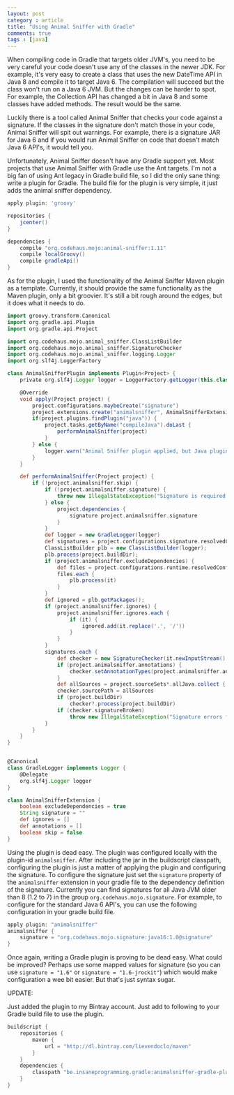 ```yaml
---
layout: post
category : article
title: "Using Animal Sniffer with Gradle"
comments: true
tags : [java]
---
```


When compiling code in Gradle that targets older JVM's, you need to be very careful your code doesn't use any of the classes in the newer JDK. For example, it's very easy to create a class that uses the new DateTime API in Java 8 and compile it to target Java 6. The compilation will succeed but the class won't run on a Java 6 JVM. But the changes can be harder to spot. For example, the Collection API has changed a bit in Java 8 and some classes have added methods. The result would be the same.<!--more--> 

Luckily there is a tool called Animal Sniffer that checks your code against a signature. If the classes in the signature don't match those in your code, Animal Sniffer will spit out warnings. For example, there is a signature JAR for Java 6 and if you would run Animal Sniffer on code that doesn't match Java 6 API's, it would tell you. 

Unfortunately, Animal Sniffer doesn't have any Gradle support yet. Most projects that use Animal Sniffer with Gradle use the Ant targets. I'm not a big fan of using Ant legacy in Gradle build file, so I did the only sane thing: write a plugin for Gradle. The build file for the plugin is very simple, it just adds the animal sniffer dependency.

``` groovy
apply plugin: 'groovy'

repositories {
    jcenter()
}

dependencies {
    compile "org.codehaus.mojo:animal-sniffer:1.11"
    compile localGroovy()
    compile gradleApi()
}
```

As for the plugin, I used the functionality of the Animal Sniffer Maven plugin as a template. Currently, it should provide the same functionality as the Maven plugin, only a bit groovier. It's still a bit rough around the edges, but it does what it needs to do.

``` groovy
import groovy.transform.Canonical
import org.gradle.api.Plugin
import org.gradle.api.Project

import org.codehaus.mojo.animal_sniffer.ClassListBuilder
import org.codehaus.mojo.animal_sniffer.SignatureChecker
import org.codehaus.mojo.animal_sniffer.logging.Logger
import org.slf4j.LoggerFactory

class AnimalSnifferPlugin implements Plugin<Project> {
    private org.slf4j.Logger logger = LoggerFactory.getLogger(this.class)

    @Override
    void apply(Project project) {
        project.configurations.maybeCreate("signature")
        project.extensions.create("animalsniffer", AnimalSnifferExtension)
        if(project.plugins.findPlugin("java")) {
            project.tasks.getByName("compileJava").doLast {
                performAnimalSniffer(project)
            }
        } else {
            logger.warn("Animal Sniffer plugin applied, but Java plugin is not applied. Skipping.")
        }
    }

    def performAnimalSniffer(Project project) {
        if (!project.animalsniffer.skip) {
            if (!project.animalsniffer.signature) {
                throw new IllegalStateException("Signature is required when using Animal Sniffer plugin")
            } else {
                project.dependencies {
                    signature project.animalsniffer.signature
                }
            }
            def logger = new GradleLogger(logger)
            def signatures = project.configurations.signature.resolvedConfiguration.resolvedArtifacts*.file
            ClassListBuilder plb = new ClassListBuilder(logger);
            plb.process(project.buildDir);
            if (project.animalsniffer.excludeDependencies) {
                def files = project.configurations.runtime.resolvedConfiguration.resolvedArtifacts*.file
                files.each {
                    plb.process(it)
                }
            }
            def ignored = plb.getPackages();
            if (project.animalsniffer.ignores) {
                project.animalsniffer.ignores.each {
                    if (it) {
                        ignored.add(it.replace('.', '/'))
                    }
                }
            }
            signatures.each {
                def checker = new SignatureChecker(it.newInputStream(), ignored, logger)
                if (project.animalsniffer.annotations) {
                    checker.setAnnotationTypes(project.animalsniffer.annotations)
                }
                def allSources = project.sourceSets*.allJava.collect { it.srcDirs }.flatten()
                checker.sourcePath = allSources
                if (project.buildDir)
                    checker?.process(project.buildDir)
                if (checker.signatureBroken)
                    throw new IllegalStateException("Signature errors found. Verify them and ignore them with the proper annotation if needed.")
            }
        }
    }
}


@Canonical
class GradleLogger implements Logger {
    @Delegate
    org.slf4j.Logger logger
}

class AnimalSnifferExtension {
    boolean excludeDependencies = true
    String signature = ""
    def ignores = []
    def annotations = []
    boolean skip = false
}
```

Using the plugin is dead easy. The plugin was configured locally with the plugin-id `animalsniffer`. After including the jar in the buildscript classpath, configuring the plugin is just a matter of applying the plugin and configuring the signature. To configure the signature just set the `signature` property of the `animalsniffer` extension in your gradle file to the dependency definition of the signature. Currently you can find signatures for all Java JVM older than 8 (1.2 to 7) in the group `org.codehaus.mojo.signature`. For example, to configure for the standard Java 6 API's, you can use the following configuration in your gradle build file.

``` groovy
apply plugin: "animalsniffer"
animalsniffer {
    signature = "org.codehaus.mojo.signature:java16:1.0@signature"
}
```

Once again, writing a Gradle plugin is proving to be dead easy. What could be improved? Perhaps use some mapped values for signature (so you can use `signature = "1.6"` or `signature = "1.6-jrockit"`) which would make configuration a wee bit easier. But that's just syntax sugar.

UPDATE:

Just added the plugin to my Bintray account. Just add to following to your Gradle build file to use the plugin.

``` groovy
buildscript {
    repositories {
        maven {
            url = "http://dl.bintray.com/lievendoclo/maven"
        }
    }
    dependencies {
        classpath "be.insaneprogramming.gradle:animalsniffer-gradle-plugin:1.0.0"
    }
}
```
